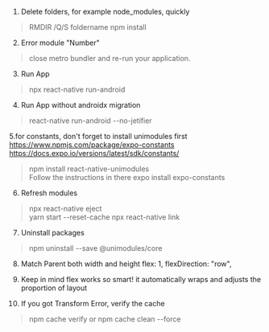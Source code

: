 1. Delete folders, for example node_modules, quickly
> RMDIR /Q/S foldername
> npm install

2. Error module "Number"
>  close metro bundler and re-run your application.

3. Run App
> npx react-native run-android   

4. Run App without androidx migration
> react-native run-android --no-jetifier       

5.for constants, don't forget to install unimodules first
https://www.npmjs.com/package/expo-constants
https://docs.expo.io/versions/latest/sdk/constants/
> npm install react-native-unimodules    
> Follow the instructions in there
> expo install expo-constants

6. Refresh modules 
> npx react-native eject   
> yarn start --reset-cache
> npx react-native link   

7. Uninstall packages
> npm uninstall --save @unimodules/core

8. Match Parent both width and height
flex: 1,
flexDirection: "row",

9. Keep in mind flex works so smart! it automatically wraps and adjusts the proportion of layout

10. If you got Transform Error, verify the cache 
> npm cache verify 
or 
> npm cache clean --force


